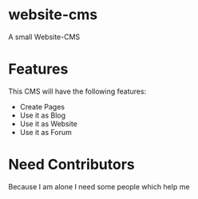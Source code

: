 # website-cms
A small Website-CMS
# Features
This CMS will have the following features:
- Create Pages
- Use it as Blog
- Use it as Website
- Use it as Forum
# Need Contributors
Because I am alone I need some people which help me
